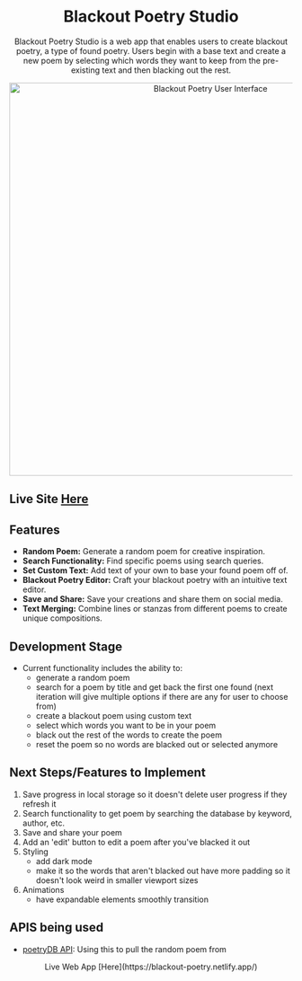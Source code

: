 <h1 align="center">Blackout Poetry Studio</h1>
<p align="center">
  Blackout Poetry Studio is a web app that enables users to create blackout poetry, a type of found poetry. Users begin with a base text and create a new poem by selecting which words they want to keep from the pre-existing text and then blacking out the rest.
</p>
<p align="center">
  <a href="https://blackout-poetry.netlify.app/" target="_blank">
    <img width="700" alt="Blackout Poetry User Interface" src="https://github.com/raisa-d/BlackoutPoetryStudio/assets/144272001/3a717e72-06cd-464a-9045-90c58ae4192f">
  </a>
</p>

## Live Site [Here](https://blackout-poetry.netlify.app/)

## Features

- **Random Poem:** Generate a random poem for creative inspiration.
- **Search Functionality:** Find specific poems using search queries.
- **Set Custom Text:** Add text of your own to base your found poem off of.
- **Blackout Poetry Editor:** Craft your blackout poetry with an intuitive text editor.
- **Save and Share:** Save your creations and share them on social media.
- **Text Merging:** Combine lines or stanzas from different poems to create unique compositions.

## Development Stage 
- Current functionality includes the ability to: 
  - generate a random poem
  - search for a poem by title and get back the first one found (next iteration will give multiple options if there are any for user to choose from)
  - create a blackout poem using custom text
  - select which words you want to be in your poem
  - black out the rest of the words to create the poem
  - reset the poem so no words are blacked out or selected anymore

## Next Steps/Features to Implement
1. Save progress in local storage so it doesn't delete user progress if they refresh it
2. Search functionality to get poem by searching the database by keyword, author, etc.
3. Save and share your poem
4. Add an 'edit' button to edit a poem after you've blacked it out
5. Styling
   - add dark mode
   - make it so the words that aren't blacked out have more padding so it doesn't look weird in smaller viewport sizes
6. Animations
   - have expandable elements smoothly transition

## APIS being used
- [poetryDB API](https://poetrydb.org/index.html): Using this to pull the random poem from
<p align="center">
  Live Web App [Here](https://blackout-poetry.netlify.app/)
</p>
